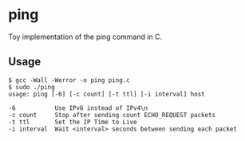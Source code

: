 # ping
Toy implementation of the ping command in C.

## Usage

```
$ gcc -Wall -Werror -o ping ping.c
$ sudo ./ping
usage: ping [-6] [-c count] [-t ttl] [-i interval] host

-6           Use IPv6 instead of IPv4\n
-c count     Stop after sending count ECHO_REQUEST packets
-t ttl       Set the IP Time to Live
-i interval  Wait <interval> seconds between sending each packet
```
